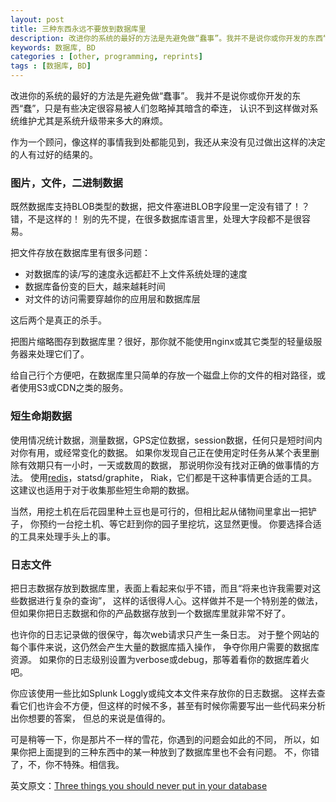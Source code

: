 ```yaml
---
layout: post
title: 三种东西永远不要放到数据库里
description: 改进你的系统的最好的方法是先避免做“蠢事”。我并不是说你或你开发的东西“蠢”，只是有些决定很容易被人们忽略掉其暗含的牵连，认识不到这样做对系统维护尤其是系统升级带来多大的麻烦。
keywords: 数据库, BD
categories : [other, programming, reprints]
tags : [数据库, BD]
---
```


改进你的系统的最好的方法是先避免做“蠢事”。
我并不是说你或你开发的东西“蠢”，只是有些决定很容易被人们忽略掉其暗含的牵连，
认识不到这样做对系统维护尤其是系统升级带来多大的麻烦。

作为一个顾问，像这样的事情我到处都能见到，我还从来没有见过做出这样的决定的人有过好的结果的。

### 图片，文件，二进制数据

既然数据库支持BLOB类型的数据，把文件塞进BLOB字段里一定没有错了！？错，不是这样的！
别的先不提，在很多数据库语言里，处理大字段都不是很容易。

把文件存放在数据库里有很多问题：

<ul>
<li>对数据库的读/写的速度永远都赶不上文件系统处理的速度</li>
<li>数据库备份变的巨大，越来越耗时间</li>
<li>对文件的访问需要穿越你的应用层和数据库层</li>
</ul>

这后两个是真正的杀手。

把图片缩略图存到数据库里？很好，那你就不能使用nginx或其它类型的轻量级服务器来处理它们了。

给自己行个方便吧，在数据库里只简单的存放一个磁盘上你的文件的相对路径，或者使用S3或CDN之类的服务。

### 短生命期数据

使用情况统计数据，测量数据，GPS定位数据，session数据，任何只是短时间内对你有用，或经常变化的数据。
如果你发现自己正在使用定时任务从某个表里删除有效期只有一小时，一天或数周的数据，
那说明你没有找对正确的做事情的方法。
使用[redis](http://justjavac.com/nosql/2012/04/13/redis-persistence-demystified.html)，statsd/graphite， Riak，它们都是干这种事情更合适的工具。
这建议也适用于对于收集那些短生命期的数据。

当然，用挖土机在后花园里种土豆也是可行的，但相比起从储物间里拿出一把铲子，
你预约一台挖土机、等它赶到你的园子里挖坑，这显然更慢。
你要选择合适的工具来处理手头上的事。

### 日志文件

把日志数据存放到数据库里，表面上看起来似乎不错，而且“将来也许我需要对这些数据进行复杂的查询”，
这样的话很得人心。这样做并不是一个特别差的做法，
但如果你把日志数据和你的产品数据存放到一个数据库里就非常不好了。

也许你的日志记录做的很保守，每次web请求只产生一条日志。
对于整个网站的每个事件来说，这仍然会产生大量的数据库插入操作，
争夺你用户需要的数据库资源。
如果你的日志级别设置为verbose或debug，那等着看你的数据库着火吧。

你应该使用一些比如Splunk Loggly或纯文本文件来存放你的日志数据。
这样去查看它们也许会不方便，但这样的时候不多，甚至有时候你需要写出一些代码来分析出你想要的答案，
但总的来说是值得的。

可是稍等一下，你是那片不一样的雪花，你遇到的问题会如此的不同，
所以，如果你把上面提到的三种东西中的某一种放到了数据库里也不会有问题。
不，你错了，不，你不特殊。相信我。

英文原文：[Three things you should never put in your database](http://www.revsys.com/blog/2012/may/01/three-things-you-should-never-put-your-database/)
